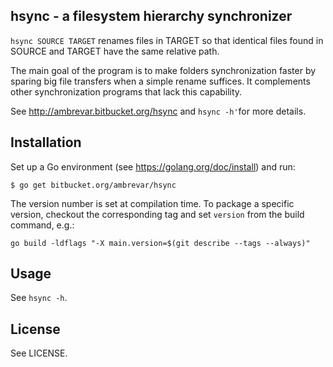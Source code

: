 ## hsync - a filesystem hierarchy synchronizer

`hsync SOURCE TARGET` renames files in TARGET so that identical files found in
SOURCE and TARGET have the same relative path.

The main goal of the program is to make folders synchronization faster by
sparing big file transfers when a simple rename suffices. It complements other
synchronization programs that lack this capability.

See <http://ambrevar.bitbucket.org/hsync> and `hsync -h'`for more details.

## Installation

Set up a Go environment (see <https://golang.org/doc/install>) and run:

	$ go get bitbucket.org/ambrevar/hsync

The version number is set at compilation time. To package a specific version,
checkout the corresponding tag and set `version` from the build command, e.g.:

	go build -ldflags "-X main.version=$(git describe --tags --always)"

## Usage

See `hsync -h`.

## License

See LICENSE.
